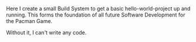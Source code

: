Here I create a small Build System to get a basic hello-world-project up and running. This forms the foundation of all future Software Development for the Pacman Game. 

Without it, I can't write any code. 